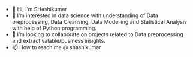 - 👋 Hi, I’m SHashikumar 
- 👀 I’m interested in data science with understanding of Data preprocessing, Data Cleansing, Data Modelling and Statistical Analysis with help of Python programming.
- 💞️ I’m looking to collaborate on projects related to Data preprocessing and extract valable/business insights.
- 📫 How to reach me @ shashikumar

